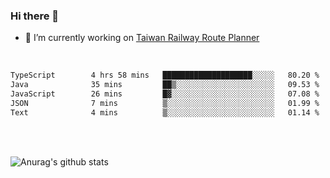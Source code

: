 ### Hi there 👋

- 🔭 I’m currently working on [Taiwan Railway Route Planner](https://github.com/Taiwan-Railway-Route-Planner)

<br/>

<!--START_SECTION:waka-->

```txt
TypeScript        4 hrs 58 mins   ████████████████████░░░░░   80.20 %
Java              35 mins         ██▒░░░░░░░░░░░░░░░░░░░░░░   09.53 %
JavaScript        26 mins         █▓░░░░░░░░░░░░░░░░░░░░░░░   07.08 %
JSON              7 mins          ▒░░░░░░░░░░░░░░░░░░░░░░░░   01.99 %
Text              4 mins          ▒░░░░░░░░░░░░░░░░░░░░░░░░   01.14 %
```

<!--END_SECTION:waka-->

<br/>
<br/>

![Anurag's github stats](https://github-readme-stats.vercel.app/api?username=DepickereSven&show_icons=true&theme=tokyonight)



<!--
**DepickereSven/DepickereSven** is a ✨ _special_ ✨ repository because its `README.md` (this file) appears on your GitHub profile.

Here are some ideas to get you started:

- 🔭 I’m currently working on ...
- 🌱 I’m currently learning ...
- 👯 I’m looking to collaborate on ...
- 🤔 I’m looking for help with ...
- 💬 Ask me about ...
- 📫 How to reach me: ...
- 😄 Pronouns: ...
- ⚡ Fun fact: ...
-->
